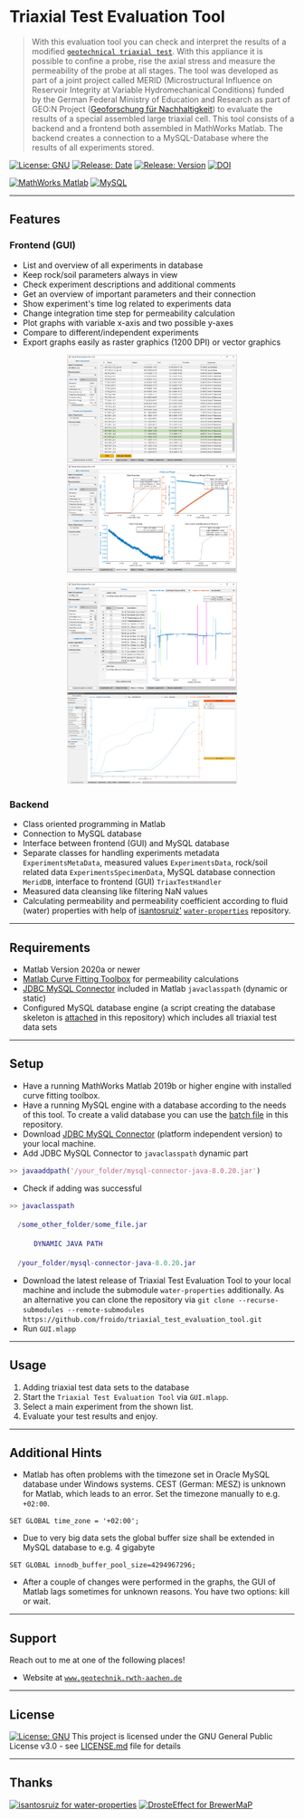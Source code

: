 # Triaxial Test Evaluation Tool

> With this evaluation tool you can check and interpret the results of a modified <a href="https://en.wikipedia.org/wiki/Triaxial_shear_test" target="_blank">`geotechnical triaxial test`</a>.
With this appliance it is possible to confine a probe, rise the axial stress and measure the permeability of the probe at all stages.
The tool was developed as part of a joint project called MERID (Microstructural Influence on Reservoir Integrity at Variable Hydromechanical Conditions) funded by the German Federal Ministry of Education and Research as part of GEO:N Project ([Geoforschung für Nachhaltigkeit](https://www.bmbf.de/de/geoforschung-2398.html)) to evaluate the results of a special assembled large triaxial cell.
This tool consists of a backend and a frontend both assembled in MathWorks Matlab.
The backend creates a connection to a MySQL-Database where the results of all experiments stored.

[![License: GNU](https://img.shields.io/github/license/froido/triaxial_test_evaluation_tool?style=flat-square&color=red)](LICENSE.md) 
[![Release: Date](https://img.shields.io/github/release-date/froido/triaxial_test_evaluation_tool?style=flat-square)](https://github.com/froido/triaxial_test_evaluation_tool/releases) 
[![Release: Version](https://img.shields.io/github/v/release/froido/triaxial_test_evaluation_tool?style=flat-square)](https://github.com/froido/triaxial_test_evaluation_tool/releases) 
[![DOI](https://zenodo.org/badge/206527480.svg)](https://zenodo.org/badge/latestdoi/206527480) 


[![MathWorks Matlab](https://img.shields.io/static/v1?label=Mathworks&message=Matlab&color=blue&style=flat-square&logo=mathworks)](https://mathworks.com/)
[![MySQL](https://img.shields.io/static/v1?label=Oracle&message=MySQL&color=blue&style=flat-square&logo=mysql)](https://www.oracle.com/de/mysql/)

---

## Features

### Frontend (GUI)

 - List and overview of all experiments in database
 - Keep rock/soil parameters always in view
 - Check experiment descriptions and additional comments
 - Get an overview of important parameters and their connection
 - Show experiment's time log related to experiments data
 - Change integration time step for permeability calculation
 - Plot graphs with variable x-axis and two possible y-axes
 - Compare to different/independent experiments
 - Export graphs easily as raster graphics (1200 DPI) or vector graphics

<p align="center">
  <img src = "sample/experiments_list.png" width=300> <img src = "sample/data_overview.png" width=300>
</p><p align="center">
  <img src = "sample/data_vs_timelog.png" width=300> <img src = "sample/comparison.png" width=300>
</p>
 

### Backend

 - Class oriented programming in Matlab
 - Connection to MySQL database
 - Interface between frontend (GUI) and MySQL database
 - Separate classes for handling experiments metadata `ExperimentsMetaData`, measured values `ExperimentsData`, rock/soil related data `ExperimentsSpecimenData`, MySQL database connection `MeridDB`, interface to frontend (GUI) `TriaxTestHandler`
 - Measured data cleansing like filtering NaN values
 - Calculating permeability and permeability coefficient according to fluid (water) properties with help of <a href="https://github.com/isantosruiz" target="_blank">isantosruiz'</a> <a href="https://github.com/isantosruiz/water-properties" target="_blank">`water-properties`</a> repository.


---

## Requirements

 - Matlab Version 2020a or newer
 - [Matlab Curve Fitting Toolbox](https://de.mathworks.com/products/curvefitting.html) for permeability calculations
 - [JDBC MySQL Connector](https://dev.mysql.com/downloads/connector/j/) included in Matlab `javaclasspath` (dynamic or static)
 - Configured MySQL database engine (a script creating the database skeleton is [attached](sample/database_generation_script.sql) in this repository) which includes all triaxial test data sets
 
 ---
 
## Setup

 - Have a running MathWorks Matlab 2019b or higher engine with installed curve fitting toolbox.
 - Have a running MySQL engine with a database according to the needs of this tool. To create a valid database you can use the [batch file](sample/database_generation_script.sql) in this repository.
 - Download [JDBC MySQL Connector](https://dev.mysql.com/downloads/connector/j/) (platform independent version) to your local machine.
 - Add JDBC MySQL Connector to `javaclasspath` dynamic part
  ```matlab
  >> javaaddpath('/your_folder/mysql-connector-java-8.0.20.jar')
  ```
 - Check if adding was successful
  ```matlab
  >> javaclasspath
    
    /some_other_folder/some_file.jar
    
        DYNAMIC JAVA PATH

    /your_folder/mysql-connector-java-8.0.20.jar
  ```
 - Download the latest release of Triaxial Test Evaluation Tool to your local machine and include the submodule `water-properties` additionally. As an alternative you can clone the repository via
 `git clone --recurse-submodules --remote-submodules https://github.com/froido/triaxial_test_evaluation_tool.git`
 - Run `GUI.mlapp`
 

---

## Usage

1. Adding triaxial test data sets to the database
2. Start the `Triaxial Test Evaluation Tool` via `GUI.mlapp`.
3. Select a main experiment from the shown list.
4. Evaluate your test results and enjoy.

---

## Additional Hints

 - Matlab has often problems with the timezone set in Oracle MySQL database under Windows systems. CEST (German: MESZ) is unknown for Matlab, which leads to an error. Set the timezone manually to e.g. `+02:00`.
 ```mysql
 SET GLOBAL time_zone = '+02:00';
 ```
 - Due to very big data sets the global buffer size shall be extended in MySQL database to e.g. 4 gigabyte
 ```mysql
 SET GLOBAL innodb_buffer_pool_size=4294967296;
 ```
 - After a couple of changes were performed in the graphs, the GUI of Matlab lags sometimes for unknown reasons. You have two options: kill or wait.

---

## Support

Reach out to me at one of the following places!

- Website at <a href="http://www.geotechnik.rwth-aachen.de/index.php?section=Biebricher_en" target="_blank">`www.geotechnik.rwth-aachen.de`</a>

---

## License

[![License: GNU](https://img.shields.io/github/license/froido/triaxial_test_evaluation_tool?style=flat-square&color=red)](LICENSE.md)
This project is licensed under the GNU General Public License v3.0 - see [LICENSE.md](LICENSE.md) file for details

---

## Thanks

[![isantosruiz for water-properties](https://img.shields.io/static/v1?label=isantosruiz&message=water-properties&color=blue&style=flat-square&logo=github)](https://github.com/isantosruiz/water-properties)
[![DrosteEffect for BrewerMaP](https://img.shields.io/static/v1?label=isantosruiz&message=BrewerMap&color=blue&style=flat-square&logo=github)](https://github.com/DrosteEffect/BrewerMap)
